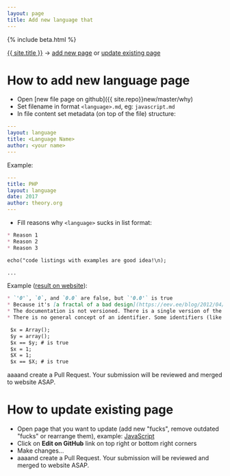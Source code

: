 ```yaml
---
layout: page
title: Add new language that
---
```

{% include beta.html %}

[{{ site.title }}](/) &rarr; [add new page](/new#how-to-add-new-language-page) or [update existing page](/new#how-to-update-existing-page)

# How to add new language page

* Open [new file page on github]({{ site.repo}}new/master/why)
* Set filename in format `<language>.md`, eg: `javascript.md`
* In file content set metadata (on top of the file) structure:

```yml
---
layout: language
title: <Language Name>
author: <your name>
---
```

Example:
```yml
---
title: PHP
layout: language
date: 2017
author: theory.org
---
```

* Fill reasons why `<language>` sucks in list format:

```markdown
* Reason 1
* Reason 2
* Reason 3

echo("code listings with examples are good idea!\n);

...
```

Example ([result on website](/why/php)):

```markdown
* `'0'`, `0`, and `0.0` are false, but `'0.0'` is true
* Because it's [a fractal of a bad design](https://eev.ee/blog/2012/04/09/php-a-fractal-of-bad-design/) and it [makes me sad](http://phpsadness.com/).
* The documentation is not versioned. There is a single version of the docs that you are supposed to use for php4.x, php5, php5.1...
* There is no general concept of an identifier. Some identifiers (like variable names) are case sensitive, others case insensitive (like function calls):

 $x = Array();
 $y = array();
 $x == $y; # is true
 $x = 1;
 $X = 1;
 $x == $X; # is true
```

aaaand create a Pull Request. Your submission will be reviewed and merged to website ASAP.

# How to update existing page

* Open page that you want to update (add new "fucks", remove outdated "fucks" or rearrange them), example: [JavaScript](/why/javascript)
* Click on **Edit on GitHub** link on top right or bottom right corners
* Make changes...
* aaaand  create a Pull Request. Your submission will be reviewed and merged to website ASAP.

